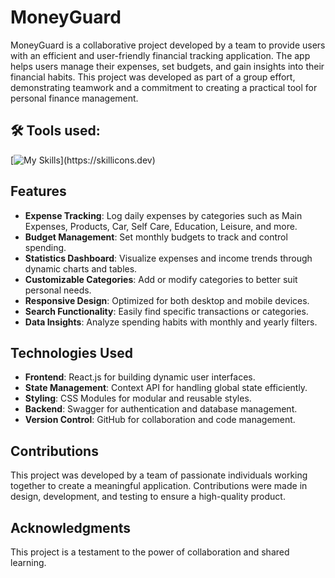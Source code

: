 # MoneyGuard

MoneyGuard is a collaborative project developed by a team to provide users with an efficient and user-friendly financial tracking application. The app helps users manage their expenses, set budgets, and gain insights into their financial habits. This project was developed as part of a group effort, demonstrating teamwork and a commitment to creating a practical tool for personal finance management.

## 🛠 Tools used:
[![My Skills](https://skillicons.dev/icons?i=nodejs,npm,webpack,js,html,css,)](https://skillicons.dev)

## Features

- **Expense Tracking**: Log daily expenses by categories such as Main Expenses, Products, Car, Self Care, Education, Leisure, and more.
- **Budget Management**: Set monthly budgets to track and control spending.
- **Statistics Dashboard**: Visualize expenses and income trends through dynamic charts and tables.
- **Customizable Categories**: Add or modify categories to better suit personal needs.
- **Responsive Design**: Optimized for both desktop and mobile devices.
- **Search Functionality**: Easily find specific transactions or categories.
- **Data Insights**: Analyze spending habits with monthly and yearly filters.

## Technologies Used

- **Frontend**: React.js for building dynamic user interfaces.
- **State Management**: Context API for handling global state efficiently.
- **Styling**: CSS Modules for modular and reusable styles.
- **Backend**: Swagger for authentication and database management.
- **Version Control**: GitHub for collaboration and code management.

## Contributions

This project was developed by a team of passionate individuals working together to create a meaningful application. Contributions were made in design, development, and testing to ensure a high-quality product.

## Acknowledgments

This project is a testament to the power of collaboration and shared learning.

